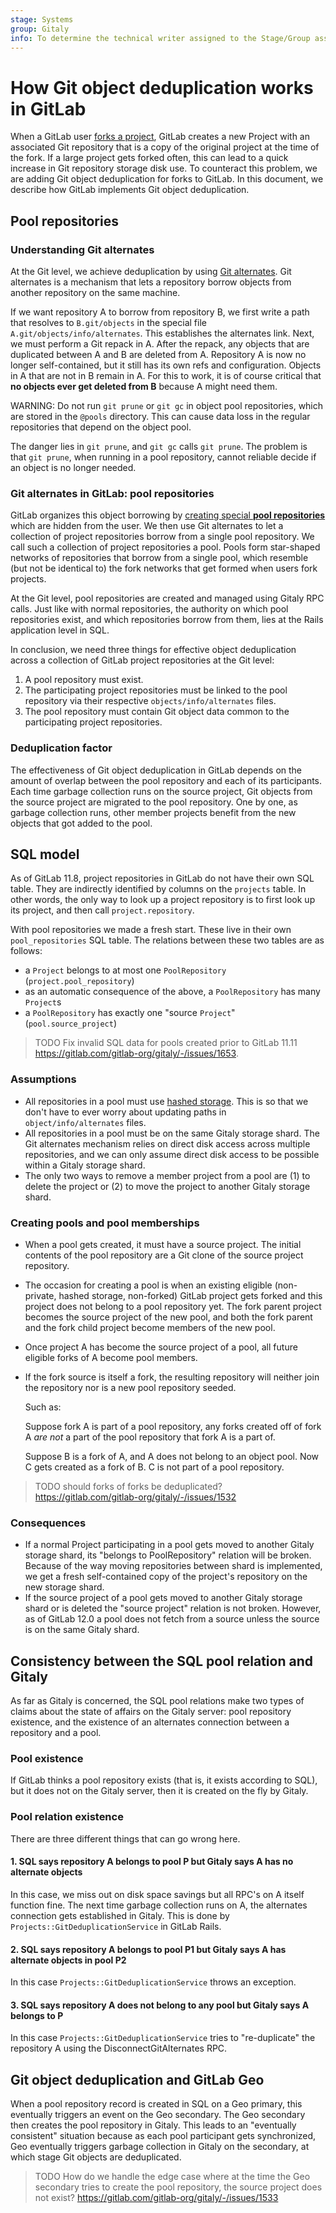 ```yaml
---
stage: Systems
group: Gitaly
info: To determine the technical writer assigned to the Stage/Group associated with this page, see https://about.gitlab.com/handbook/engineering/ux/technical-writing/#assignments
---
```


# How Git object deduplication works in GitLab

When a GitLab user [forks a project](../user/project/repository/forking_workflow.md),
GitLab creates a new Project with an associated Git repository that is a
copy of the original project at the time of the fork. If a large project
gets forked often, this can lead to a quick increase in Git repository
storage disk use. To counteract this problem, we are adding Git object
deduplication for forks to GitLab. In this document, we describe how
GitLab implements Git object deduplication.

## Pool repositories

### Understanding Git alternates

At the Git level, we achieve deduplication by using [Git
alternates](https://git-scm.com/docs/gitrepository-layout#gitrepository-layout-objects).
Git alternates is a mechanism that lets a repository borrow objects from
another repository on the same machine.

If we want repository A to borrow from repository B, we first write a
path that resolves to `B.git/objects` in the special file
`A.git/objects/info/alternates`. This establishes the alternates link.
Next, we must perform a Git repack in A. After the repack, any objects
that are duplicated between A and B are deleted from A. Repository
A is now no longer self-contained, but it still has its own refs and
configuration. Objects in A that are not in B remain in A. For this
to work, it is of course critical that **no objects ever get deleted from
B** because A might need them.

WARNING:
Do not run `git prune` or `git gc` in object pool repositories, which are
stored in the `@pools` directory. This can cause data loss in the regular
repositories that depend on the object pool.

The danger lies in `git prune`, and `git gc` calls `git prune`. The
problem is that `git prune`, when running in a pool repository, cannot
reliable decide if an object is no longer needed.

### Git alternates in GitLab: pool repositories

GitLab organizes this object borrowing by [creating special **pool
repositories**](../administration/repository_storage_types.md) which are hidden from the user. We then use Git
alternates to let a collection of project repositories borrow from a
single pool repository. We call such a collection of project
repositories a pool. Pools form star-shaped networks of repositories
that borrow from a single pool, which resemble (but not be
identical to) the fork networks that get formed when users fork
projects.

At the Git level, pool repositories are created and managed using Gitaly
RPC calls. Just like with normal repositories, the authority on which
pool repositories exist, and which repositories borrow from them, lies
at the Rails application level in SQL.

In conclusion, we need three things for effective object deduplication
across a collection of GitLab project repositories at the Git level:

1. A pool repository must exist.
1. The participating project repositories must be linked to the pool
   repository via their respective `objects/info/alternates` files.
1. The pool repository must contain Git object data common to the
   participating project repositories.

### Deduplication factor

The effectiveness of Git object deduplication in GitLab depends on the
amount of overlap between the pool repository and each of its
participants. Each time garbage collection runs on the source project,
Git objects from the source project are migrated to the pool
repository. One by one, as garbage collection runs, other member
projects benefit from the new objects that got added to the pool.

## SQL model

As of GitLab 11.8, project repositories in GitLab do not have their own
SQL table. They are indirectly identified by columns on the `projects`
table. In other words, the only way to look up a project repository is to
first look up its project, and then call `project.repository`.

With pool repositories we made a fresh start. These live in their own
`pool_repositories` SQL table. The relations between these two tables
are as follows:

- a `Project` belongs to at most one `PoolRepository`
  (`project.pool_repository`)
- as an automatic consequence of the above, a `PoolRepository` has
  many `Project`s
- a `PoolRepository` has exactly one "source `Project`"
  (`pool.source_project`)

> TODO Fix invalid SQL data for pools created prior to GitLab 11.11
> <https://gitlab.com/gitlab-org/gitaly/-/issues/1653>.

### Assumptions

- All repositories in a pool must use [hashed
  storage](../administration/repository_storage_types.md). This is so
  that we don't have to ever worry about updating paths in
  `object/info/alternates` files.
- All repositories in a pool must be on the same Gitaly storage shard.
  The Git alternates mechanism relies on direct disk access across
  multiple repositories, and we can only assume direct disk access to
  be possible within a Gitaly storage shard.
- The only two ways to remove a member project from a pool are (1) to
  delete the project or (2) to move the project to another Gitaly
  storage shard.

### Creating pools and pool memberships

- When a pool gets created, it must have a source project. The initial
  contents of the pool repository are a Git clone of the source
  project repository.
- The occasion for creating a pool is when an existing eligible
  (non-private, hashed storage, non-forked) GitLab project gets forked and
  this project does not belong to a pool repository yet. The fork
  parent project becomes the source project of the new pool, and both
  the fork parent and the fork child project become members of the new
  pool.
- Once project A has become the source project of a pool, all future
  eligible forks of A become pool members.
- If the fork source is itself a fork, the resulting repository will
  neither join the repository nor is a new pool repository
  seeded.

  Such as:

  Suppose fork A is part of a pool repository, any forks created off
  of fork A *are not* a part of the pool repository that fork A is
  a part of.

  Suppose B is a fork of A, and A does not belong to an object pool.
  Now C gets created as a fork of B. C is not part of a pool
  repository.

> TODO should forks of forks be deduplicated?
> <https://gitlab.com/gitlab-org/gitaly/-/issues/1532>

### Consequences

- If a normal Project participating in a pool gets moved to another
  Gitaly storage shard, its "belongs to PoolRepository" relation will
  be broken. Because of the way moving repositories between shard is
  implemented, we get a fresh self-contained copy
  of the project's repository on the new storage shard.
- If the source project of a pool gets moved to another Gitaly storage
  shard or is deleted the "source project" relation is not broken.
  However, as of GitLab 12.0 a pool does not fetch from a source
  unless the source is on the same Gitaly shard.

## Consistency between the SQL pool relation and Gitaly

As far as Gitaly is concerned, the SQL pool relations make two types of
claims about the state of affairs on the Gitaly server: pool repository
existence, and the existence of an alternates connection between a
repository and a pool.

### Pool existence

If GitLab thinks a pool repository exists (that is, it exists according to
SQL), but it does not on the Gitaly server, then it is created on
the fly by Gitaly.

### Pool relation existence

There are three different things that can go wrong here.

#### 1. SQL says repository A belongs to pool P but Gitaly says A has no alternate objects

In this case, we miss out on disk space savings but all RPC's on A
itself function fine. The next time garbage collection runs on A,
the alternates connection gets established in Gitaly. This is done by
`Projects::GitDeduplicationService` in GitLab Rails.

#### 2. SQL says repository A belongs to pool P1 but Gitaly says A has alternate objects in pool P2

In this case `Projects::GitDeduplicationService` throws an exception.

#### 3. SQL says repository A does not belong to any pool but Gitaly says A belongs to P

In this case `Projects::GitDeduplicationService` tries to
"re-duplicate" the repository A using the DisconnectGitAlternates RPC.

## Git object deduplication and GitLab Geo

When a pool repository record is created in SQL on a Geo primary, this
eventually triggers an event on the Geo secondary. The Geo secondary
then creates the pool repository in Gitaly. This leads to an
"eventually consistent" situation because as each pool participant gets
synchronized, Geo eventually triggers garbage collection in Gitaly on
the secondary, at which stage Git objects are deduplicated.

> TODO How do we handle the edge case where at the time the Geo
> secondary tries to create the pool repository, the source project does
> not exist? <https://gitlab.com/gitlab-org/gitaly/-/issues/1533>
